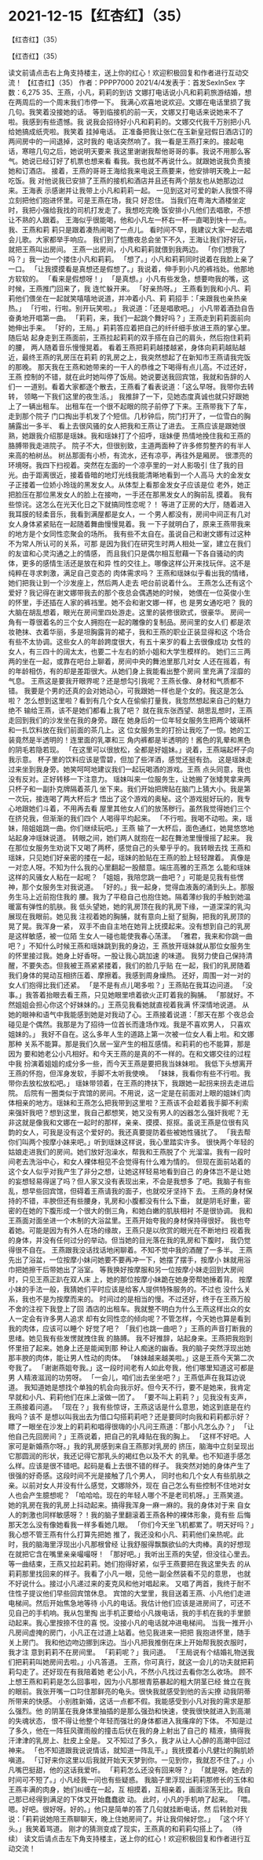# 2021-12-15【红杏红】（35）



【红杏红】（35）



【红杏红】（35）

读文前请点击右上角支持楼主，送上你的红心！欢迎积极回复和作者进行互动交流！
【红杏红】（35）
作者：PPPP7000 2021/4/4发表于：首发SexInSex 字数：6,275
35、王燕，小凡，莉莉的到访
文娜打电话说小凡和莉莉旅游结婚，想在两周后的一个周末我们市停一下。
我满心欢喜地说欢迎。文娜在电话里损了我几句。我笑着没接她的话。
等到临接机的前一天，文娜又打电话来说她来不了啦。我感到有些遗憾。我 说我会招待好小凡和莉莉的。文娜交代我千万别把小凡给她搞成纸壳啦。我笑着 挂掉电话。
正准备把我让张仁在玉新皇冠假日酒店订的两间房中的一间退掉，这时我的 电话突然响了。我一看是王燕打来的。接起电话，寒暄几句之后，她说明天要来 我这里谢谢我帮他哥哥的事。我说不用那么客气。她说已经订好了机票也想来看 看我。我也就不再说什么。就跟她说我负责接她和订酒店。
接着，王燕的哥哥王海给我来电说王燕要来，他安排明天晚上一起吃饭。我 对他说我已安排了王燕的接机和酒店并且还有两个朋友也从她那边过来。王海表 示感谢并让我带上小凡和莉莉一起。
一见到这对可爱的新人我恨不得立刻把他们抱进怀里。可是王燕在场，我只 好忍住。
当我们在粤海大酒楼坐定时，我把小强给我找的司机打发走了。我想吃完晚 饭安排小凡他们去唱歌，不想让不熟的人跟着。
王海似乎很能喝，他和小凡左一杯右一杯一直喝到快十一点。我、王燕和莉 莉只是跟着凑热闹喝了一点儿。
看时间不早，我建议大家一起去唱会儿歌。大家都举手响应。
我们到了恺撒夜总会坐下不久，王海让我们好好玩，就把王燕叫出房间。
王燕一出房间，小凡和莉莉就偎到我两边。
「你们想我了吗？」我一边一个搂住小凡和莉莉。
「想了。」小凡和莉莉同时说着在我脸上亲了一口。
「让我摸摸看是真想还是假想了。」我说着，伸手到小凡的裤裆处。他那地 方软软的。
「看来是假想呀！」
「是真想。」小凡有些发急，想要吻我的嘴，这时候，王燕推门回来了，我 连忙躲开来。
「好亲热呀。」
王燕看到我和小凡、莉莉他们偎坐在一起就笑嘻嘻地说道，并冲着小凡、莉 莉招手：「来跟我也亲热亲热。」
「行啦，行啦。别开玩笑啦。」
我说道：「还是唱歌吧。」
小凡带着酒劲自告奋勇地开唱第一曲。
「莉莉，来，我们一起跳个舞好吗？」王燕走到莉莉面前向她伸出手来。
「好的，王局。」莉莉答应着把自己的纤纤细手放进王燕的掌心里。随后站 起身走到王燕面前，王燕拉起莉莉的双手搭在自己的肩头，然后抱住莉莉的腰， 两人随着音乐慢慢晃着。
看着王燕把莉莉越搂越紧，身体向莉莉越贴越近，最终王燕的乳房压在莉莉 的乳房之上，我突然想起了在新知市王燕请我完饭的那晚。
那天我在王燕和她带来的一干人的恭维之下喝得有点儿高。不过还好，王燕 控制的不错，就在此时她叫停了饭局。她说要送我回宾馆，我就和告辞的人们一 一道别。看着大家都逐个散去，王燕看了看表说道：「这么早呀。我带你去转转， 领略一下我们这里的夜生活。」
我推辞了一下，见她态度真诚也就只好跟她上了一辆出租车。
出租车在一个很不起眼的院子前停了下来。王燕带我下了车，走到那个院子 门口掏出手机发了个短信。几秒钟后，院门打开了，一位雪白的胸脯露出一多半、 看上去很风骚的女人把我和王燕让了进去。
王燕应该是跟她很熟，她跟我介绍那是瑶妹。我和瑶妹打了个招呼，瑶妹便 热情地挽住我和王燕的胳膊带我走进院子。
院子不大，但很别致，主道两面种了许多修剪整齐的有半人来高的柏树丛。
树丛那面有小桥，有流水，还有凉亭，再往外是厢房。
很漂亮的环境呀。我四下扫视着。突然在左面的一个凉亭里的一对人影吸引 住了我的目光。由于距离很近，接着昏暗的地灯光线我能清晰地看到一个人高马 大的金发女子正搂着一位娇小玲珑的黑发女人。从体型上看那金发女子应该是位 老外，她正把脸压在那位黑发女人的脸上在接吻，一手还在那黑发女人的胸前乱 摸着。
我有些惊诧。这怎么在光天化日之下就搞同性恋呢？！
等进了正房的大厅，随着进入我耳膜的轻柔音乐，我看到满屋都是女人，一 个男人都没有，房间中间正有几对女人身体紧紧贴在一起随着舞曲慢慢晃着。我 一下子就明白了，原来王燕带我来的地方是个女同性恋聚会的场所。
我有些不太自在。虽说自己和谢文娜有过这种不为常人所认可的关系，可那 是因为我们在研究生时两人相处一室，建立在我们的友谊和心灵沟通之上的情感， 而且我们只是偶尔相互慰藉一下各自骚动的肉体，更多的感情生活还是放在和异 性的交往上。哪像这样公开来找玩伴。这不是纯粹在寻求刺激，满足自己变态的 肉体需求吗？
王燕和瑶妹似乎看出我的情绪，她们把我让到一个沙发座上，然后两人走去 吧台前说着什么。
王燕怎么还有这个爱好？我记得在谢文娜带我去的那个夜总会偶遇她的时候， 她偎在一位英俊小生的怀里，手还插在人家的裤裆里。她不会和谢文娜一样，也 是男女通吃吧？
我的大脑在胡乱想着，眼光在房间里四处游走。这里的装修很欧式，很豪华。 房间一角有一尊很着名的三个女人拥抱在一起的雕像的复制品。房间里的女人们 都是浓妆艳抹、衣着华丽，多是坦胸露背的裙子，我和王燕的职业正装显得和这 个场合有些不太协调。这些女人的年龄跨度很大，有五十来岁的看上去很像成功 女性的女人，有三四十的阔太太，也要二十左右的娇小姐和大学生模样的。
她们三三两两的坐在一起，或靠在吧台上聊着，房间中央的舞池里那几对女 人还在摇着，有的年龄相仿，有的却是差距很大。从她们身上我能看出整个房间 里充满了淫靡的气息。
王燕这是要我开眼界呢？还是想勾引我呢？王燕长像、身材和气质都不错。
我要是个男的还真的会对她动心，可我跟她一样也是个女的。我这是怎么啦？ 怎么想到这里啦？看到有几个女人在偷偷打量我，我忽然想起来自己的魅力绝不 输给王燕，该不是她们都看上我了吧？
就在我东张西望、胡思乱想时，王燕走回到我们的沙发坐在我的身旁。跟在 她身后的一位年轻女服务生把两个玻璃杯和一扎饮料放在我们前面的茶几上。这 位女服务生的打扮让我吃了一惊。她的工装竟然是半透明的！连里面的乳罩和三 角内裤都是半透明的！酱色的乳晕和黑色的阴毛若隐若现。
「在这里可以很放松，全都是好姐妹。」说着，王燕端起杯子向我示意。
杯子里的饮料应该是雪碧，但加了些洋酒，感觉还挺有劲。
这是瑶妹走过来坐到我身旁。她笑呵呵地建议我们一起玩喝酒的游戏。王燕 点头同意，我也没有反对。正好转移一下注意力。
瑶妹叫来一位服务生，让她搬了张矮凳拿来两只杯子和一副扑克牌隔着茶几 坐下来。我们开始把牌贴在脑门上猜大小。我是第一次玩，接连喝了两大杯后才 悟出了这个游戏的奥秘。这个游戏挺好玩的，我专心地跟她们斗着，不用再去看 屋里其他女人们的放荡秽行。虽然我觉得她们三个在挤兑我，但渐渐的我们四个 人喝得平均起来。
「不行啦。我喝不动啦。来，瑶妹，陪姐姐跳一曲。你们继续玩吧。」王燕 输了一大杯后，面色通红，她晃悠悠地站起身冲瑶妹说道。
转眼之间，她们两人就抱在一起在舞池里慢慢摇了起来。
我在那位女服务生劝说下又喝了两杯，感觉自己的头晕乎乎的。我转眼去找 王燕和瑶妹，只见她们好亲密的搂在一起，瑶妹的脸贴在王燕的脸上轻轻蹭着。
真像是一对恋人呀。不知为什么我的心里翻起一股醋意。端庄高雅的王燕怎 么能和瑶妹这样的风骚女人粘在一起呢？
「姐姐，我陪您跳一曲吧？」可能是见我有些愣神，那个女服务生对我说道。
「好的。」我一起身，觉得血液轰的涌到头上。那服务生马上近前抱住我的 腰。我为了平稳自己也抱住她。隔着薄纱我的手触到她温暖富有弹性的肌肤。我 低头望她，她的乳房顶在我的乳房下缘，一道深深的乳沟展现在我眼前。她见我 注视着她的胸脯，就有意向上挺了挺胸，把我的乳房顶的晃了晃。我浑身一紧， 双手不由自主地在她背上抚摸起来。没有想到自己的乳房是这样敏感，被一位陌 生女人一碰也能使我春心荡漾。
「雅君，我来和你跳一曲吧？」不知什么时候王燕和瑶妹跳到我的身边，王 燕放开瑶妹就从那位女服务生的怀里接过我。她身上好香呀。一股让我心跳加速 的味道。
我努力使自己保持清醒，不要失态。但我被王燕紧紧搂着，我们的脸几乎贴 在一起，我们的乳房随着我们身体的晃动互相挤压着、摩擦着。我感到周身燥热。 还好，周围一对一对的女人们抱得比我们还紧。
「是不是有点儿喝多啦？」王燕贴在我耳边问道。
「没事。」我答着抬眼去看王燕，只见她眼里喷着欲火正盯着我的胸脯。
「那就好。不然姐姐会担心你这个好妹妹的。」王燕见我看她就直视着我满 怀深情地说道。
从她的眼神和语气中我能感到她是对我动了心。王燕接着说道：「那天在那 个夜总会碰见是个偶然。我那是为了招待一位首长而逢场作戏。我是不喜欢男人， 只喜欢姐妹的。」
我好不自在。这么多年人生的道路上第一次被一位女人看上啦。和文娜那种 关系不能算。那是我们久居一室产生的相互感情。和莉莉的也不能算，那是因为 要和她老公小凡相好。和今天王燕的是真的不一样的。在和文娜交往的过程中我 扮演着姐姐的成分多一些，而今天王燕是要把我当妹妹啦。
我低下头想离开王燕的怀抱，但浑身发软，手脚不太听我使唤。
「妹妹，我看你有些不行啦。我带你去放松放松吧。」
瑶妹带领着，在王燕的搀扶下，我跟她一起拐来拐去走进后院。
后院有一圈类似于宾馆的房间。不用说，这一定是在前面对上眼的姐妹们肉 体相亲的地方。瑶妹和王燕怎么把我带到这里啦？王燕该不会趁着我手脚不利索 来强奸我吧？想到这里，我自己都想笑，她又没有男人的凶器怎么强奸我呢？无 非这就是像我和文娜在一起时的那样，亲亲、摸摸、抠抠。虽说王燕是位很有风 韵的女人，可我是没有这个爱好的。我还真要提防着些被她性骚扰了。
「我去帮你们叫两个按摩小妹来吧。」听到瑶妹这样说，我心里踏实许多。
很快两个年轻的姑娘走进我们的房间。她们放好泡澡水，帮我和王燕脱了个 光溜溜。我有一段时间老去洗浴中心，和女人裸体相见不会觉得有什么难为情的。 但现在面前站着的这个女人似乎对我产生了非分之想，让她这样轻易地看到自己 的身体岂不是让她的妄想轻易得逞了吗？但人家又没有表现出来，不会是我想多 了吧。我脑子有些乱，想早些回宾馆，但碍着王燕请我的面子，也就咬牙坚持下 去。
王燕的身材保持的不错，丰腴但还有些腰身，乳房和小腹都没有什么下垂， 就是阴毛好重，密密的在她的下腹形成一个很大的倒三角，和她白嫩的肌肤相衬 不是很协调。
我和王燕面对面坐进一个木制的大浴盆里。王燕开始夸我的身材保持得很好。 我也夸着她。可能是因为有外人在场的缘故，王燕只是以欣赏的眼光在不断地扫 视着我的身体，并没有任何过分的举动。但当她的目光落在我的乳房和下腹时， 我仍觉得很不自在。
王燕跟我没话找话地闲聊着。不知不觉中我的酒醒了一多半。
王燕先出了浴盆，一位按摩小妹问她要不要再冲一下，她摆了摆手，按摩小 妹就用浴巾把她擦干后带她出了浴室。
等我换好按摩服和另一位按摩小妹走回到大房间时，只见王燕正趴在双人床 上，她的那位按摩小妹跪在她身旁帮她捶着背。
按摩小妹的手法一般，我猜她们平时应该是给客人提供特殊服务的。不过也 没什么关系，我也不是为按摩而来的。
时间过的是相当的慢。不过还好，终于在王燕万般不舍的注视下我登上了回 酒店的出租车。我就整不明白为什么王燕这样出众的女人一定会有许多男人追求 却有女同性恋的倾向呢？不管怎样，今天她也算是看到我的肉体，应该可以睡个 好觉了吧？
「我们也跳一曲吧？」王燕的声音打断我的思绪。她见我有些发愣就拽住我 的胳膊。
我不好推辞，站起身来。王燕把我抱到怀里扭了起来。她身上还是能闻到那 种让人痴迷的幽香。我的脑子突然浮现出她那丰腴的肉体，能让男人性动的肉体。
「妹妹越来越美啦。」这是王燕今天第二次夸我了。
「谢谢燕姐夸我。」这一段时间老有人如此夸我，他们哪里知道这可都是男 人精液滋润的功劳呀。
「一会儿，咱们出去坐坐吧？」王燕低声在我耳边说道。
我知道她是想找个单独的机会向我示好。但今天不行，要不是她来，我肯定 早就和小凡、莉莉他们在床上滚做一团了。
「要不叫上莉莉？」见我没有支声，王燕接着问道。
「现在？」我有些惊讶，王燕这话是什么意思，她这到底是在约我吗？该不 是想以叫我出去为借口勾搭莉莉吧？还是要同时向我和莉莉都示好？
瞟了一眼坐在沙发上的莉莉和唱得很嗨的小凡问王燕道：「那小凡怎么办？」
「让他自己先回房间？」王燕说着，把自己的乳峰贴在我的胸上。
「这样不好吧。人家可是新婚燕尔呀。」我的乳房感到来自王燕那对乳房的 挤压，脑海中立刻呈现出它那圆润的形状，我还记得它那乳头的褐红色以及不大 的乳晕。也不知道手感怎么样。应该是很不错吧。起码是看上去很不错的样子。
我突然对她的身体产生了很强的好奇感。这段时间不光是接触了几个男人， 同时也和几个女人有些肌肤之亲。以前对女人并没有什么感觉，文娜除外，现在 自己怎么有些控制不住地对女人也会产生臆想呢？
「哈哈哈。现在的年轻人哪个不是老司机呀。」王燕笑道。
她的乳房在我的乳房上抖动起来。搞得我浑身一麻一麻的。我的身体对于来 自女人的刺激也同样敏感呀？！我的脑子里翻滚着王燕各种的裸体形象，竟有些 后悔那天怎么没有像她看我一样多看她几眼。
「你们今天坐飞机都累了。明天好吗？」我心想不管王燕有什么打算先把她 推了，我还没和小凡、莉莉他们亲热呢。此时，我的脑海里浮现出小凡那根曾经 让我舒服得飘飘欲仙的大肉棒。真的好想现在就把它含在嘴里亲亲嘬嘬呀！
「那好吧。」我听出王燕的失望，但没往心里去。
等一曲结束，王燕又拉起莉莉。她们抱得好紧，似乎王燕要把在我这里失去 的从莉莉那里找回来的样子。我看了小凡一眼，见他一副全然装看不见的意思， 也就不好说什么。接过小凡递过来的麦克风和他对唱起来。
又唱了两首，我终于耐不住性子提议他们早些回宾馆休息。
宾馆的大堂里，我目送着王燕、小凡他们走进电梯间。然后开始焦急地等待 小凡的电话。我估计他们应该是进房间了，可还不见自己的手机响。我从包里掏 出手机正要给小凡拨电话，我的手机在我的手里颤动起来。我心里按捺不住的喜 悦。没接小凡的电话就冲进电梯间。
当我一推开小凡房间虚掩的房门，小凡正在过道上站着。他见我进来一把把 我抱进怀里，随手关上房门。
我和他边吻边挪到床边。当小凡把我推倒在床上开始帮我脱衣服时，我才注 意到莉莉不在房间里。
「莉莉呢？」我问道。
「王局说有个结婚礼物送我们把莉莉叫她房间去啦。」小凡答道。
王燕，你可真行，就这一会儿的功夫就把莉莉勾走了。还好现在有我陪着她 老公小凡，不然小凡找过去看你怎么收场。
顾不上想王燕和莉莉是怎么回事啦，因为小凡那根青筋暴起的粗大阴茎已经 耸立在我的眼前。我张开嘴一口叼住那鲜亮的龟头。很快我就感受到他的舌尖撩 动我阴蒂所带来的快感。
小别胜新婚，这话一点都不假。我能感受到小凡对我的需求是那么强烈。他 的阴茎在我身体里抽插的是那么强劲和快速，使我很快就进入到高潮的失魂状态， 恨不得让他整个年轻而强壮的身体都进入我瘙痒的下体。
不知是过了多久，他在一阵狂风骤雨般的撞击后伏在我的身上射出了自己的 精液，搞得我汗津津的乳房上、肚皮上全是。
又不知过了多久，我才从让人心醉的高潮中回过神来。
「也不知道跟我说说情话，就知道一阵乱干。」我抚摸着小凡健壮的胸肌娇 嗔道。
「订好来你这里以后我就开始天天梦到你。一见到你，我就忍不住了。」小 凡嘴巴挺甜，他的这话我爱听。
「莉莉怎么还没有回来呀？」
「就是呀。她去的时间可不短了。」小凡经我一问也有些疑惑。
我脑子里浮现出莉莉那修长的玉体和王燕丰满的肉身，她们纠缠在一起，互 相摸着，互相亲着，画面淫荡无比。我自己那已经得到满足的下体又开始蠢蠢欲 动。
此时，小凡的手机响了起来。
「喂。嗯。好吧。很好呀。好的。」他只是简单的答了几句就挂断电话，然 后转脸对我说：「莉莉说她陪王燕聊聊天，晚上住她房间了。并让我伺候好您。」
「这个坏丫头。」我笑着骂道。
刚才的猜测变成了现实，王燕真的和莉莉勾搭上了。
（待续） 读文后请点击左下角支持楼主，送上你的红心！欢迎积极回复和作者进行互动交流！




